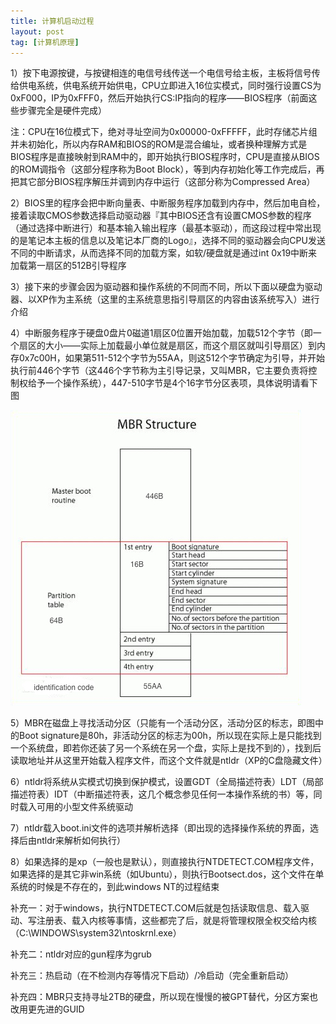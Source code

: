 ```yaml
---
title: 计算机启动过程
layout: post
tag: [计算机原理]
---
```



1）按下电源按键，与按键相连的电信号线传送一个电信号给主板，主板将信号传给供电系统，供电系统开始供电，CPU立即进入16位实模式，同时强行设置CS为0xF000，IP为0xFFF0，然后开始执行CS:IP指向的程序——BIOS程序（前面这些步骤完全是硬件完成）

注：CPU在16位模式下，绝对寻址空间为0x00000-0xFFFFF，此时存储芯片组并未初始化，所以内存RAM和BIOS的ROM是混合编址，或者换种理解方式是BIOS程序是直接映射到RAM中的，即开始执行BIOS程序时，CPU是直接从BIOS的ROM调指令（这部分程序称为Boot Block），等到内存初始化等工作完成后，再把其它部分BIOS程序解压并调到内存中运行（这部分称为Compressed Area）

2）BIOS里的程序会把中断向量表、中断服务程序加载到内存中，然后加电自检，接着读取CMOS参数选择启动驱动器『其中BIOS还含有设置CMOS参数的程序（通过选择中断进行）和基本输入输出程序（最基本驱动），而这段过程中常出现的是笔记本主板的信息以及笔记本厂商的Logo』，选择不同的驱动器会向CPU发送不同的中断请求，从而选择不同的加载方案，如软/硬盘就是通过int 0x19中断来加载第一扇区的512B引导程序

3）接下来的步骤会因为驱动器和操作系统的不同而不同，所以下面以硬盘为驱动器、以XP作为主系统（这里的主系统意思指引导扇区的内容由该系统写入）进行介绍

4）中断服务程序于硬盘0盘片0磁道1扇区0位置开始加载，加载512个字节（即一个扇区的大小——实际上加载最小单位就是扇区，而这个扇区就叫引导扇区）到内存0x7c00H，如果第511-512个字节为55AA，则这512个字节确定为引导，并开始执行前446个字节（这446个字节称为主引导记录，又叫MBR，它主要负责将控制权给予一个操作系统），447-510字节是4个16字节分区表项，具体说明请看下图

![](/media/img/2013/MBR.jpg)

5）MBR在磁盘上寻找活动分区（只能有一个活动分区，活动分区的标志，即图中的Boot signature是80h，非活动分区的标志为00h，所以现在实际上是只能找到一个系统盘，即若你还装了另一个系统在另一个盘，实际上是找不到的），找到后读取地址并从这里开始载入程序文件，而这个文件就是ntldr（XP的C盘隐藏文件）

6）ntldr将系统从实模式切换到保护模式，设置GDT（全局描述符表）LDT（局部描述符表）IDT（中断描述符表，这几个概念参见任何一本操作系统的书）等，同时载入可用的小型文件系统驱动

7）ntldr载入boot.ini文件的选项并解析选择（即出现的选择操作系统的界面，选择后由ntldr来解析如何执行）

8）如果选择的是xp（一般也是默认），则直接执行NTDETECT.COM程序文件，如果选择的是其它非win系统（如Ubuntu），则执行Bootsect.dos，这个文件在单系统的时候是不存在的，到此windows NT的过程结束


补充一：对于windows，执行NTDETECT.COM后就是包括读取信息、载入驱动、写注册表、载入内核等事情，这些都完了后，就是将管理权限全权交给内核（C:\WINDOWS\system32\ntoskrnl.exe）

补充二：ntldr对应的gun程序为grub

补充三：热启动（在不检测内存等情况下启动）/冷启动（完全重新启动）

补充四：MBR只支持寻址2TB的硬盘，所以现在慢慢的被GPT替代，分区方案也改用更先进的GUID
